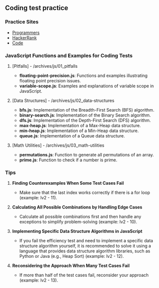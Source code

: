 ## Coding test practice

### Practice Sites
- [Programmers](https://school.programmers.co.kr/learn/challenges?order=recent)
- [HackerRank](https://www.hackerrank.com/domains/algorithms)
- [Code](https://www.naukri.com/code360)

### JavaScript Functions and Examples for Coding Tests
1. [Pitfalls] - /archives/js/01_pitfalls
    - **floating-point-precision.js**: Functions and examples illustrating floating point precision issues.
    - **variable-scope.js**: Examples and explanations of variable scope in JavaScript.

2. [Data Structures] - /archives/js/02_data-structures
    - **bfs.js**: Implementation of the Breadth-First Search (BFS) algorithm.
    - **binary-search.js**: Implementation of the Binary Search algorithm.
    - **dfs.js**: Implementation of the Depth-First Search (DFS) algorithm.
    - **max-heap.js**: Implementation of a Max-Heap data structure.
    - **min-heap.js**: Implementation of a Min-Heap data structure.
    - **queue.js**: Implementation of a Queue data structure.

3. [Math Utilities] - /archives/js/03_math-utilities
    - **permutations.js**: Function to generate all permutations of an array.
    - **prime.js**: Function to check if a number is prime.

### Tips
1. **Finding Counterexamples When Some Test Cases Fail**
    - Make sure that the last index works correctly if there is a for loop (example: lv2 - 11).

2. **Calculating All Possible Combinations by Handling Edge Cases**
    - Calculate all possible combinations first and then handle any exceptions to simplify problem-solving (example: lv2 - 10).

3. **Implementing Specific Data Structure Algorithms in JavaScript**
    - If you fail the efficiency test and need to implement a specific data structure algorithm yourself, it is recommended to solve it using a language that provides data structure algorithm libraries, such as Python or Java (e.g., Heap Sort) (example: lv2 - 12).

4. **Reconsidering the Approach When Many Test Cases Fail**
    - If more than half of the test cases fail, reconsider your approach (example: lv2 - 13).